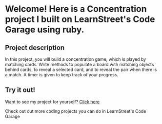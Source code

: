 
Welcome! Here is a Concentration project I built on LearnStreet's Code Garage using ruby.
===============================================================================================================

Project description
-------------------------

In this project, you will build a concentration game, which is played by matching cards. Write methods to populate a board with matching objects behind cards, to reveal a selected card, and to reveal the pair when there is a match. A timer is given to keep track of your progress.

Try it out!
--------------

Want to see my project for yourself? [Click here](http://www.learnstreet.com//view_profile/50939afc76b99c5810000167/project)

Check out out more coding projects you can do in LearnStreet's Code Garage
		